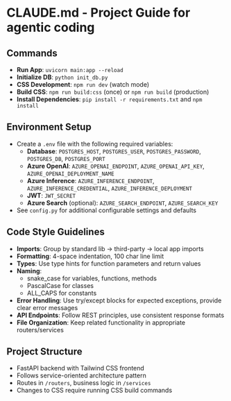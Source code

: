 # CLAUDE.md - Project Guide for agentic coding

## Commands
- **Run App**: `uvicorn main:app --reload`
- **Initialize DB**: `python init_db.py`
- **CSS Development**: `npm run dev` (watch mode)
- **Build CSS**: `npm run build:css` (once) or `npm run build` (production)
- **Install Dependencies**: `pip install -r requirements.txt` and `npm install`

## Environment Setup
- Create a `.env` file with the following required variables:
  - **Database**: `POSTGRES_HOST`, `POSTGRES_USER`, `POSTGRES_PASSWORD`, `POSTGRES_DB`, `POSTGRES_PORT`
  - **Azure OpenAI**: `AZURE_OPENAI_ENDPOINT`, `AZURE_OPENAI_API_KEY`, `AZURE_OPENAI_DEPLOYMENT_NAME`
  - **Azure Inference**: `AZURE_INFERENCE_ENDPOINT`, `AZURE_INFERENCE_CREDENTIAL`, `AZURE_INFERENCE_DEPLOYMENT`
  - **JWT**: `JWT_SECRET`
  - **Azure Search** (optional): `AZURE_SEARCH_ENDPOINT`, `AZURE_SEARCH_KEY`
- See `config.py` for additional configurable settings and defaults

## Code Style Guidelines
- **Imports**: Group by standard lib → third-party → local app imports
- **Formatting**: 4-space indentation, 100 char line limit
- **Types**: Use type hints for function parameters and return values
- **Naming**: 
  - snake_case for variables, functions, methods
  - PascalCase for classes
  - ALL_CAPS for constants
- **Error Handling**: Use try/except blocks for expected exceptions, provide clear error messages
- **API Endpoints**: Follow REST principles, use consistent response formats
- **File Organization**: Keep related functionality in appropriate routers/services

## Project Structure
- FastAPI backend with Tailwind CSS frontend
- Follows service-oriented architecture pattern
- Routes in `/routers`, business logic in `/services`
- Changes to CSS require running CSS build commands